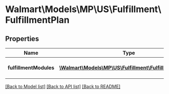 # Walmart\Models\MP\US\Fulfillment\FulfillmentPlan

## Properties

Name | Type | Description | Notes
------------ | ------------- | ------------- | -------------
**fulfillmentModules** | [**\Walmart\Models\MP\US\Fulfillment\FulfillmentModule[]**](FulfillmentModule.md) | Fulfillment module details. | [optional]


[[Back to Model list]](./) [[Back to API list]](../../../../../README.md#supported-apis) [[Back to README]](../../../../../README.md)
